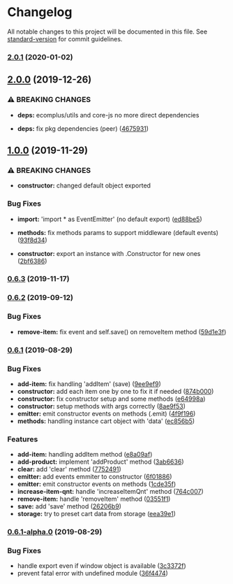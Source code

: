 # Changelog

All notable changes to this project will be documented in this file. See [standard-version](https://github.com/conventional-changelog/standard-version) for commit guidelines.

### [2.0.1](https://github.com/ecomclub/shopping-cart/compare/v2.0.0...v2.0.1) (2020-01-02)

## [2.0.0](https://github.com/ecomclub/shopping-cart/compare/v1.0.0...v2.0.0) (2019-12-26)


### ⚠ BREAKING CHANGES

* **deps:** ecomplus/utils and core-js no more direct dependencies

* **deps:** fix pkg dependencies (peer) ([4675931](https://github.com/ecomclub/shopping-cart/commit/46759313b22d165dde3cd4943c1e65b0efc4d900))

## [1.0.0](https://github.com/ecomclub/shopping-cart/compare/v0.6.3...v1.0.0) (2019-11-29)


### ⚠ BREAKING CHANGES

* **constructor:** changed default object exported

### Bug Fixes

* **import:** 'import * as EventEmitter' (no default export) ([ed88be5](https://github.com/ecomclub/shopping-cart/commit/ed88be5d855df2dd64a24b52d0d56409908e79cc))
* **methods:** fix methods params to support middleware (default events) ([93f8d34](https://github.com/ecomclub/shopping-cart/commit/93f8d342dfa23350f583928133016c1803a34b08))


* **constructor:** export an instance with .Constructor for new ones ([2bf6386](https://github.com/ecomclub/shopping-cart/commit/2bf6386f8554a1a02d992628aa37ce633716c5bf))

### [0.6.3](https://github.com/ecomclub/shopping-cart/compare/v0.6.2...v0.6.3) (2019-11-17)

### [0.6.2](https://github.com/ecomclub/shopping-cart/compare/v0.6.1...v0.6.2) (2019-09-12)


### Bug Fixes

* **remove-item:** fix event and self.save() on removeItem method ([59d1e3f](https://github.com/ecomclub/shopping-cart/commit/59d1e3f))

### [0.6.1](https://github.com/ecomclub/shopping-cart/compare/v0.6.1-alpha.0...v0.6.1) (2019-08-29)


### Bug Fixes

* **add-item:** fix handling 'addItem' (save) ([9ee9ef9](https://github.com/ecomclub/shopping-cart/commit/9ee9ef9))
* **constructor:** add each item one by one to fix it if needed ([874b000](https://github.com/ecomclub/shopping-cart/commit/874b000))
* **constructor:** fix constructor setup and some methods ([e64998a](https://github.com/ecomclub/shopping-cart/commit/e64998a))
* **constructor:** setup methods with args correctly ([8ae9f53](https://github.com/ecomclub/shopping-cart/commit/8ae9f53))
* **emitter:** emit constructor events on methods (.emit) ([4f9f196](https://github.com/ecomclub/shopping-cart/commit/4f9f196))
* **methods:** handling instance cart object with 'data' ([ec856b5](https://github.com/ecomclub/shopping-cart/commit/ec856b5))


### Features

* **add-item:** handling addItem method ([e8a09af](https://github.com/ecomclub/shopping-cart/commit/e8a09af))
* **add-product:** implement 'addProduct' method ([3ab6636](https://github.com/ecomclub/shopping-cart/commit/3ab6636))
* **clear:** add 'clear' method ([7752491](https://github.com/ecomclub/shopping-cart/commit/7752491))
* **emitter:** add events emmiter to constructor ([6f01886](https://github.com/ecomclub/shopping-cart/commit/6f01886))
* **emitter:** emit constructor events on methods ([1cde35f](https://github.com/ecomclub/shopping-cart/commit/1cde35f))
* **increase-item-qnt:** handle 'increaseItemQnt' method ([764c007](https://github.com/ecomclub/shopping-cart/commit/764c007))
* **remove-item:** handle 'removeItem' method ([03551f1](https://github.com/ecomclub/shopping-cart/commit/03551f1))
* **save:** add 'save' method ([26206b9](https://github.com/ecomclub/shopping-cart/commit/26206b9))
* **storage:** try to preset cart data from storage ([eea39e1](https://github.com/ecomclub/shopping-cart/commit/eea39e1))

### [0.6.1-alpha.0](https://github.com/ecomclub/shopping-cart/compare/v0.3.0...v0.6.1-alpha.0) (2019-08-29)


### Bug Fixes

* handle export even if window object is available ([3c3372f](https://github.com/ecomclub/shopping-cart/commit/3c3372f))
* prevent fatal error with undefined module ([36f4474](https://github.com/ecomclub/shopping-cart/commit/36f4474))
